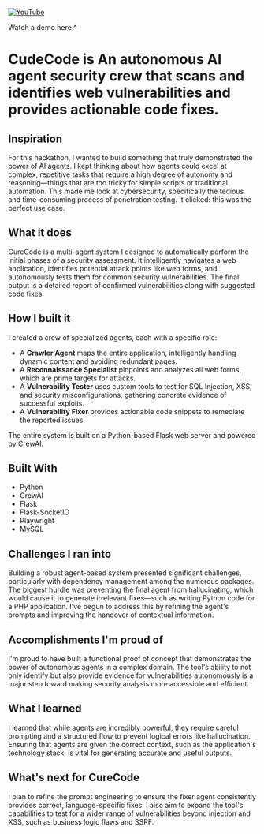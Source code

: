 [![YouTube](https://github.com/user-attachments/assets/5b3ad836-0c0c-4b09-9b43-8d9a41b0bcba)](https://vimeo.com/1120598811?share=copy&fl=sv&fe=ci)

Watch a demo here ^

# CudeCode is An autonomous AI agent security crew that scans and identifies web vulnerabilities and provides actionable code fixes. 


## Inspiration

For this hackathon, I wanted to build something that truly demonstrated the power of AI agents. I kept thinking about how agents could excel at complex, repetitive tasks that require a high degree of autonomy and reasoning—things that are too tricky for simple scripts or traditional automation. This made me look at cybersecurity, specifically the tedious and time-consuming process of penetration testing. It clicked: this was the perfect use case.

## What it does

CureCode is a multi-agent system I designed to automatically perform the initial phases of a security assessment. It intelligently navigates a web application, identifies potential attack points like web forms, and autonomously tests them for common security vulnerabilities. The final output is a detailed report of confirmed vulnerabilities along with suggested code fixes.

## How I built it

I created a crew of specialized agents, each with a specific role:

* A **Crawler Agent** maps the entire application, intelligently handling dynamic content and avoiding redundant pages.
* A **Reconnaissance Specialist** pinpoints and analyzes all web forms, which are prime targets for attacks.
* A **Vulnerability Tester** uses custom tools to test for SQL Injection, XSS, and security misconfigurations, gathering concrete evidence of successful exploits.
* A **Vulnerability Fixer** provides actionable code snippets to remediate the reported issues.

The entire system is built on a Python-based Flask web server and powered by CrewAI.

## Built With

* Python
* CrewAI
* Flask
* Flask-SocketIO
* Playwright
* MySQL

## Challenges I ran into

Building a robust agent-based system presented significant challenges, particularly with dependency management among the numerous packages. The biggest hurdle was preventing the final agent from hallucinating, which would cause it to generate irrelevant fixes—such as writing Python code for a PHP application. I've begun to address this by refining the agent's prompts and improving the handover of contextual information.

## Accomplishments I'm proud of

I'm proud to have built a functional proof of concept that demonstrates the power of autonomous agents in a complex domain. The tool's ability to not only identify but also provide evidence for vulnerabilities autonomously is a major step toward making security analysis more accessible and efficient.

## What I learned

I learned that while agents are incredibly powerful, they require careful prompting and a structured flow to prevent logical errors like hallucination. Ensuring that agents are given the correct context, such as the application's technology stack, is vital for generating accurate and useful outputs.

## What's next for CureCode

I plan to refine the prompt engineering to ensure the fixer agent consistently provides correct, language-specific fixes. I also aim to expand the tool's capabilities to test for a wider range of vulnerabilities beyond injection and XSS, such as business logic flaws and SSRF.
